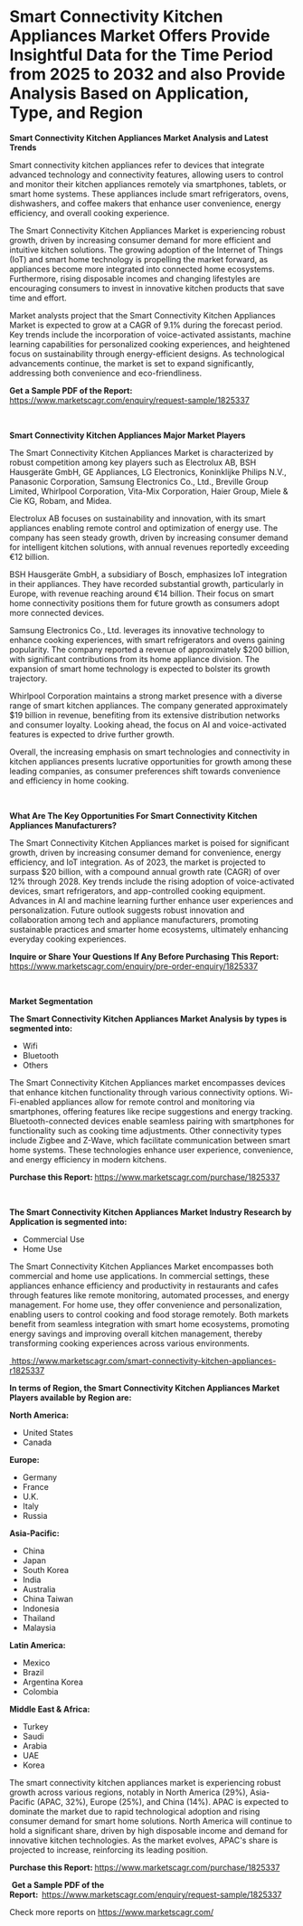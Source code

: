 <p><h1>Smart Connectivity Kitchen Appliances Market Offers Provide Insightful Data for the Time Period from 2025 to 2032 and also Provide Analysis Based on Application, Type, and Region</h1></p><p><strong>Smart Connectivity Kitchen Appliances Market Analysis and Latest Trends</strong></p>
<p><p>Smart connectivity kitchen appliances refer to devices that integrate advanced technology and connectivity features, allowing users to control and monitor their kitchen appliances remotely via smartphones, tablets, or smart home systems. These appliances include smart refrigerators, ovens, dishwashers, and coffee makers that enhance user convenience, energy efficiency, and overall cooking experience.</p><p>The Smart Connectivity Kitchen Appliances Market is experiencing robust growth, driven by increasing consumer demand for more efficient and intuitive kitchen solutions. The growing adoption of the Internet of Things (IoT) and smart home technology is propelling the market forward, as appliances become more integrated into connected home ecosystems. Furthermore, rising disposable incomes and changing lifestyles are encouraging consumers to invest in innovative kitchen products that save time and effort.</p><p>Market analysts project that the Smart Connectivity Kitchen Appliances Market is expected to grow at a CAGR of 9.1% during the forecast period. Key trends include the incorporation of voice-activated assistants, machine learning capabilities for personalized cooking experiences, and heightened focus on sustainability through energy-efficient designs. As technological advancements continue, the market is set to expand significantly, addressing both convenience and eco-friendliness.</p></p>
<p><strong>Get a Sample PDF of the Report:&nbsp;</strong> <a href="https://www.marketscagr.com/enquiry/request-sample/1825337?utm_campaign=2788&utm_medium=2&utm_source=Github&utm_content=ia&utm_term=27022025&utm_id=smart-connectivity-kitchen-appliances">https://www.marketscagr.com/enquiry/request-sample/1825337</a></p>
<p>&nbsp;</p>
<p><strong>Smart Connectivity Kitchen Appliances Major Market Players</strong></p>
<p><p>The Smart Connectivity Kitchen Appliances Market is characterized by robust competition among key players such as Electrolux AB, BSH Hausgeräte GmbH, GE Appliances, LG Electronics, Koninklijke Philips N.V., Panasonic Corporation, Samsung Electronics Co., Ltd., Breville Group Limited, Whirlpool Corporation, Vita-Mix Corporation, Haier Group, Miele & Cie KG, Robam, and Midea. </p><p>Electrolux AB focuses on sustainability and innovation, with its smart appliances enabling remote control and optimization of energy use. The company has seen steady growth, driven by increasing consumer demand for intelligent kitchen solutions, with annual revenues reportedly exceeding €12 billion.</p><p>BSH Hausgeräte GmbH, a subsidiary of Bosch, emphasizes IoT integration in their appliances. They have recorded substantial growth, particularly in Europe, with revenue reaching around €14 billion. Their focus on smart home connectivity positions them for future growth as consumers adopt more connected devices.</p><p>Samsung Electronics Co., Ltd. leverages its innovative technology to enhance cooking experiences, with smart refrigerators and ovens gaining popularity. The company reported a revenue of approximately $200 billion, with significant contributions from its home appliance division. The expansion of smart home technology is expected to bolster its growth trajectory.</p><p>Whirlpool Corporation maintains a strong market presence with a diverse range of smart kitchen appliances. The company generated approximately $19 billion in revenue, benefiting from its extensive distribution networks and consumer loyalty. Looking ahead, the focus on AI and voice-activated features is expected to drive further growth.</p><p>Overall, the increasing emphasis on smart technologies and connectivity in kitchen appliances presents lucrative opportunities for growth among these leading companies, as consumer preferences shift towards convenience and efficiency in home cooking.</p></p>
<p>&nbsp;</p>
<p><strong>What Are The Key Opportunities For Smart Connectivity Kitchen Appliances Manufacturers?</strong></p>
<p><p>The Smart Connectivity Kitchen Appliances market is poised for significant growth, driven by increasing consumer demand for convenience, energy efficiency, and IoT integration. As of 2023, the market is projected to surpass $20 billion, with a compound annual growth rate (CAGR) of over 12% through 2028. Key trends include the rising adoption of voice-activated devices, smart refrigerators, and app-controlled cooking equipment. Advances in AI and machine learning further enhance user experiences and personalization. Future outlook suggests robust innovation and collaboration among tech and appliance manufacturers, promoting sustainable practices and smarter home ecosystems, ultimately enhancing everyday cooking experiences.</p></p>
<p><strong>Inquire or Share Your Questions If Any Before Purchasing This Report:</strong> <a href="https://www.marketscagr.com/enquiry/pre-order-enquiry/1825337?utm_campaign=2788&utm_medium=2&utm_source=Github&utm_content=ia&utm_term=27022025&utm_id=smart-connectivity-kitchen-appliances">https://www.marketscagr.com/enquiry/pre-order-enquiry/1825337</a></p>
<p>&nbsp;</p>
<p><strong>Market Segmentation</strong></p>
<p><strong>The Smart Connectivity Kitchen Appliances Market Analysis by types is segmented into:</strong></p>
<p><ul><li>Wifi</li><li>Bluetooth</li><li>Others</li></ul></p>
<p><p>The Smart Connectivity Kitchen Appliances market encompasses devices that enhance kitchen functionality through various connectivity options. Wi-Fi-enabled appliances allow for remote control and monitoring via smartphones, offering features like recipe suggestions and energy tracking. Bluetooth-connected devices enable seamless pairing with smartphones for functionality such as cooking time adjustments. Other connectivity types include Zigbee and Z-Wave, which facilitate communication between smart home systems. These technologies enhance user experience, convenience, and energy efficiency in modern kitchens.</p></p>
<p><strong>Purchase this Report:&nbsp;</strong><a href="https://www.marketscagr.com/purchase/1825337?utm_campaign=2788&utm_medium=2&utm_source=Github&utm_content=ia&utm_term=27022025&utm_id=smart-connectivity-kitchen-appliances">https://www.marketscagr.com/purchase/1825337</a></p>
<p>&nbsp;</p>
<p><strong>The Smart Connectivity Kitchen Appliances Market Industry Research by Application is segmented into:</strong></p>
<p><ul><li>Commercial Use</li><li>Home Use</li></ul></p>
<p><p>The Smart Connectivity Kitchen Appliances Market encompasses both commercial and home use applications. In commercial settings, these appliances enhance efficiency and productivity in restaurants and cafes through features like remote monitoring, automated processes, and energy management. For home use, they offer convenience and personalization, enabling users to control cooking and food storage remotely. Both markets benefit from seamless integration with smart home ecosystems, promoting energy savings and improving overall kitchen management, thereby transforming cooking experiences across various environments.</p></p>
<p><a href="https://www.marketscagr.com/smart-connectivity-kitchen-appliances-r1825337?utm_campaign=2788&utm_medium=2&utm_source=Github&utm_content=ia&utm_term=27022025&utm_id=smart-connectivity-kitchen-appliances">&nbsp;https://www.marketscagr.com/smart-connectivity-kitchen-appliances-r1825337</a></p>
<p><strong>In terms of Region, the Smart Connectivity Kitchen Appliances Market Players available by Region are:</strong></p>
<p>
    <p> <strong> North America: </strong>
        <ul>
            <li>United States</li>
            <li>Canada</li>
        </ul>
        </p> 
    <p> <strong> Europe: </strong>
        <ul>
            <li>Germany</li>
            <li>France</li>
            <li>U.K.</li>
            <li>Italy</li>
            <li>Russia</li>
        </ul>
        </p> 
    <p> <strong> Asia-Pacific: </strong>
        <ul>
            <li>China</li>
            <li>Japan</li>
            <li>South Korea</li>
            <li>India</li>
            <li>Australia</li>
            <li>China Taiwan</li>
            <li>Indonesia</li>
            <li>Thailand</li>
            <li>Malaysia</li>
        </ul>
        </p> 
    <p> <strong> Latin America: </strong>
        <ul>
            <li>Mexico</li>
            <li>Brazil</li>
            <li>Argentina Korea</li>
            <li>Colombia</li>
        </ul>
        </p> 
    <p> <strong> Middle East & Africa: </strong>
        <ul>
            <li>Turkey</li>
            <li>Saudi</li>
            <li>Arabia</li>
            <li>UAE</li>
            <li>Korea</li>
        </ul>
    </p>
    </p>
<p><p>The smart connectivity kitchen appliances market is experiencing robust growth across various regions, notably in North America (29%), Asia-Pacific (APAC, 32%), Europe (25%), and China (14%). APAC is expected to dominate the market due to rapid technological adoption and rising consumer demand for smart home solutions. North America will continue to hold a significant share, driven by high disposable income and demand for innovative kitchen technologies. As the market evolves, APAC's share is projected to increase, reinforcing its leading position.</p></p>
<p><strong>Purchase this Report: </strong><a href="https://www.marketscagr.com/purchase/1825337?utm_campaign=2788&utm_medium=2&utm_source=Github&utm_content=ia&utm_term=27022025&utm_id=smart-connectivity-kitchen-appliances">https://www.marketscagr.com/purchase/1825337</a></p>
<p>&nbsp;<strong>Get a Sample PDF of the Report:&nbsp;&nbsp;</strong><a href="https://www.marketscagr.com/enquiry/request-sample/1825337?utm_campaign=2788&utm_medium=2&utm_source=Github&utm_content=ia&utm_term=27022025&utm_id=smart-connectivity-kitchen-appliances">https://www.marketscagr.com/enquiry/request-sample/1825337</a></p>
<p><strong></strong></p>
<p>Check more reports on <a href="https://www.marketscagr.com/?utm_campaign=2788&utm_medium=2&utm_source=Github&utm_content=ia&utm_term=27022025&utm_id=smart-connectivity-kitchen-appliances">https://www.marketscagr.com/</a></p>